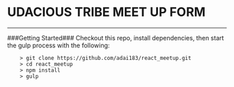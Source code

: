 UDACIOUS TRIBE MEET UP FORM
====



---

###Getting Started###
Checkout this repo, install dependencies, then start the gulp process with the following:

```
	> git clone https://github.com/adai183/react_meetup.git
	> cd react_meetup
	> npm install
	> gulp
```
